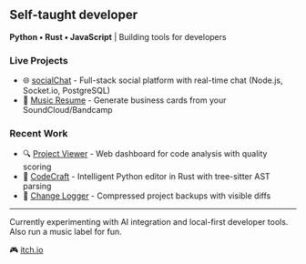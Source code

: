 ## Self-taught developer

**Python • Rust • JavaScript** | Building tools for developers

### Live Projects
- 🌐 [socialChat](https://socialchat-production.up.railway.app/) - Full-stack social platform with real-time chat (Node.js, Socket.io, PostgreSQL)
- 🎵 [Music Resume](https://musicresume.up.railway.app/) - Generate business cards from your SoundCloud/Bandcamp

### Recent Work
- 🔍 [Project Viewer](https://github.com/wedsmoker/Project-Viewer) - Web dashboard for code analysis with quality scoring
- 🦀 [CodeCraft](https://github.com/wedsmoker/CodeCraft) - Intelligent Python editor in Rust with tree-sitter AST parsing
- 📝 [Change Logger](https://github.com/wedsmoker/Change-Logger) - Compressed project backups with visible diffs

---

Currently experimenting with AI integration and local-first developer tools. Also run a music label for fun.

🎮 [itch.io](https://wedsmoker.itch.io/)
